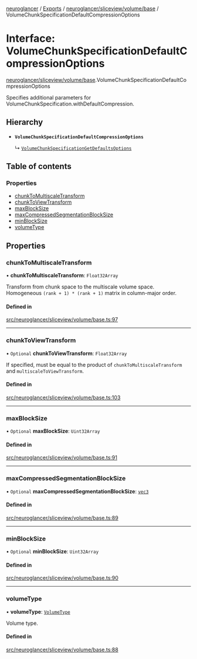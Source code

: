 [neuroglancer](../README.md) / [Exports](../modules.md) / [neuroglancer/sliceview/volume/base](../modules/neuroglancer_sliceview_volume_base.md) / VolumeChunkSpecificationDefaultCompressionOptions

# Interface: VolumeChunkSpecificationDefaultCompressionOptions

[neuroglancer/sliceview/volume/base](../modules/neuroglancer_sliceview_volume_base.md).VolumeChunkSpecificationDefaultCompressionOptions

Specifies additional parameters for VolumeChunkSpecification.withDefaultCompression.

## Hierarchy

- **`VolumeChunkSpecificationDefaultCompressionOptions`**

  ↳ [`VolumeChunkSpecificationGetDefaultsOptions`](neuroglancer_sliceview_volume_base.VolumeChunkSpecificationGetDefaultsOptions.md)

## Table of contents

### Properties

- [chunkToMultiscaleTransform](neuroglancer_sliceview_volume_base.VolumeChunkSpecificationDefaultCompressionOptions.md#chunktomultiscaletransform)
- [chunkToViewTransform](neuroglancer_sliceview_volume_base.VolumeChunkSpecificationDefaultCompressionOptions.md#chunktoviewtransform)
- [maxBlockSize](neuroglancer_sliceview_volume_base.VolumeChunkSpecificationDefaultCompressionOptions.md#maxblocksize)
- [maxCompressedSegmentationBlockSize](neuroglancer_sliceview_volume_base.VolumeChunkSpecificationDefaultCompressionOptions.md#maxcompressedsegmentationblocksize)
- [minBlockSize](neuroglancer_sliceview_volume_base.VolumeChunkSpecificationDefaultCompressionOptions.md#minblocksize)
- [volumeType](neuroglancer_sliceview_volume_base.VolumeChunkSpecificationDefaultCompressionOptions.md#volumetype)

## Properties

### chunkToMultiscaleTransform

• **chunkToMultiscaleTransform**: `Float32Array`

Transform from chunk space to the multiscale volume space.
Homogeneous `(rank + 1) * (rank + 1)` matrix in column-major order.

#### Defined in

[src/neuroglancer/sliceview/volume/base.ts:97](https://github.com/ActiveBrainAtlas2/neuroglancer/blob/91617476/src/neuroglancer/sliceview/volume/base.ts#L97)

___

### chunkToViewTransform

• `Optional` **chunkToViewTransform**: `Float32Array`

If specified, must be equal to the product of `chunkToMultiscaleTransform` and
`multiscaleToViewTransform`.

#### Defined in

[src/neuroglancer/sliceview/volume/base.ts:103](https://github.com/ActiveBrainAtlas2/neuroglancer/blob/91617476/src/neuroglancer/sliceview/volume/base.ts#L103)

___

### maxBlockSize

• `Optional` **maxBlockSize**: `Uint32Array`

#### Defined in

[src/neuroglancer/sliceview/volume/base.ts:91](https://github.com/ActiveBrainAtlas2/neuroglancer/blob/91617476/src/neuroglancer/sliceview/volume/base.ts#L91)

___

### maxCompressedSegmentationBlockSize

• `Optional` **maxCompressedSegmentationBlockSize**: [`vec3`](../classes/neuroglancer_util_geom.vec3.md)

#### Defined in

[src/neuroglancer/sliceview/volume/base.ts:89](https://github.com/ActiveBrainAtlas2/neuroglancer/blob/91617476/src/neuroglancer/sliceview/volume/base.ts#L89)

___

### minBlockSize

• `Optional` **minBlockSize**: `Uint32Array`

#### Defined in

[src/neuroglancer/sliceview/volume/base.ts:90](https://github.com/ActiveBrainAtlas2/neuroglancer/blob/91617476/src/neuroglancer/sliceview/volume/base.ts#L90)

___

### volumeType

• **volumeType**: [`VolumeType`](../enums/neuroglancer_sliceview_volume_base.VolumeType.md)

Volume type.

#### Defined in

[src/neuroglancer/sliceview/volume/base.ts:88](https://github.com/ActiveBrainAtlas2/neuroglancer/blob/91617476/src/neuroglancer/sliceview/volume/base.ts#L88)
